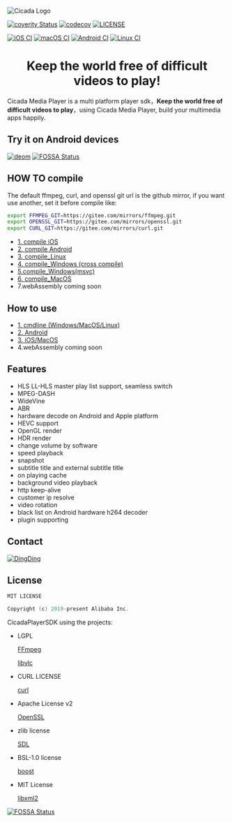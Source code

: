 ![Cicada Logo](doc/Cicada.svg)

[![coverity Status](https://scan.coverity.com/projects/20151/badge.svg?flat=1)](https://scan.coverity.com/projects/alibaba-cicadaplayer)
[![codecov](https://codecov.io/gh/alibaba/CicadaPlayer/branch/develop/graph/badge.svg)](https://codecov.io/gh/alibaba/CicadaPlayer/branch/develop)
[![LICENSE](https://img.shields.io/badge/license-MIT-orange.svg)](LICENSE)

[![iOS CI](https://github.com/alibaba/CicadaPlayer/actions/workflows/iOS.yml/badge.svg)](https://github.com/alibaba/CicadaPlayer/actions/workflows/iOS.yml)
[![macOS CI](https://github.com/alibaba/CicadaPlayer/actions/workflows/macOS.yml/badge.svg)](https://github.com/alibaba/CicadaPlayer/actions/workflows/macOS.yml)
[![Android CI](https://github.com/alibaba/CicadaPlayer/actions/workflows/Android.yml/badge.svg)](https://github.com/alibaba/CicadaPlayer/actions/workflows/Android.yml)
[![Linux CI](https://github.com/alibaba/CicadaPlayer/actions/workflows/Linux.yml/badge.svg)](https://github.com/alibaba/CicadaPlayer/actions/workflows/Linux.yml)

<h1 align="center">
  Keep the world free of difficult videos to play!
</h1>

Cicada Media Player is a multi platform player sdk，**Keep the world free of difficult videos to play**，using Cicada Media Player, build your multimedia apps happily.

## Try it on Android devices

[![deom](doc/demoQR.png)](https://alivc-demo-cms.alicdn.com/versionProduct/other/public/cicadaPlayer/cicadaPlayer.html)
[![FOSSA Status](https://app.fossa.com/api/projects/git%2Bgithub.com%2Fsdryganets-sc%2FCicadaPlayer.svg?type=shield)](https://app.fossa.com/projects/git%2Bgithub.com%2Fsdryganets-sc%2FCicadaPlayer?ref=badge_shield)

## HOW TO compile

The default ffmpeg, curl, and openssl git url is the github mirror, if you want use another, set it before compile like:

```bash
export FFMPEG_GIT=https://gitee.com/mirrors/ffmpeg.git
export OPENSSL_GIT=https://gitee.com/mirrors/openssl.git
export CURL_GIT=https://gitee.com/mirrors/curl.git
```

- [1. compile iOS](doc/compile_ios.md)
- [2. compile Android](doc/compile_Android.md)
- [3. compile_Linux](doc/compile_Linux.md)
- [4. compile_Windows (cross compile)](doc/compile_Windows.md)
- [5.compile_Windows(msvc)](doc/compile_Windows_msvc.md)
- [6. compile_MacOS](doc/compile_mac.md)
- 7.webAssembly coming soon


## How to use

- [1. cmdline (Windows/MacOS/Linux)](cmdline/README.md)
- [2. Android](platform/Android/README.md)
- [3. iOS/MacOS](platform/Apple/README.md)
- 4.webAssembly coming soon


## Features
- HLS LL-HLS master play list support, seamless switch
- MPEG-DASH
- WideVine
- ABR
- hardware decode on Android and Apple platform
- HEVC support
- OpenGL render
- HDR render
- change volume by software
- speed playback
- snapshot
- subtitle title and external subtitle title
- on playing cache
- background video playback
- http keep-alive
- customer ip resolve
- video rotation
- black list on Android hardware h264 decoder
- plugin supporting


## Contact

[![DingDing](doc/CicadaDingDing.png)](https://h5.dingtalk.com/invite-page/index.html?bizSource=____source____&corpId=ding42c495ce0dcfdb7f35c2f4657eb6378f&inviterUid=B8D63ADF200A8E9DFF4BBDCA828801C7&encodeDeptId=FE36B0936DFD1AC591E7FE61FE0552A6)

## License
```c++
MIT LICENSE

Copyright (c) 2019-present Alibaba Inc.
```
CicadaPlayerSDK using the projects:

- LGPL

   [FFmpeg](http://ffmpeg.org/)

   [libvlc](https://www.videolan.org/vlc/libvlc.html)

- CURL LICENSE

  [curl](https://curl.haxx.se)

- Apache License v2

  [OpenSSL](https://www.openssl.org/)

- zlib license

  [SDL](https://www.libsdl.org/)
  
- BSL-1.0 license

  [boost](https://www.boost.org/)
- MIT License

  [libxml2](http://xmlsoft.org/)




[![FOSSA Status](https://app.fossa.com/api/projects/git%2Bgithub.com%2Fsdryganets-sc%2FCicadaPlayer.svg?type=large)](https://app.fossa.com/projects/git%2Bgithub.com%2Fsdryganets-sc%2FCicadaPlayer?ref=badge_large)